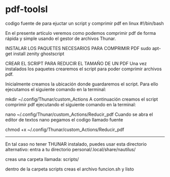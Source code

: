 # pdf-toolsl
codigo fuente de para ejuctar un script y comprimir pdf en linux #!/bin/bash

En el presente artículo veremos como podemos comprimir pdf de forma rápida y simple usando el gestor de archivos Thunar. 

INSTALAR LOS PAQUETES NECESARIOS PARA COMPRIMIR PDF
sudo apt-get install zenity ghostscript

CREAR EL SCRIPT PARA REDUCIR EL TAMAÑO DE UN PDF
Una vez instalados los paquetes crearemos el script para poder comprimir archivos pdf.

Inicialmente creamos la ubicación donde guardaremos el script. Para ello ejecutamos el siguiente comando en la terminal:

mkdir ~/.config/Thunar/custom_Actions
A continuación creamos el script comprimir pdf ejecutando el siguiente comando en la terminal:

nano ~/.config/Thunar/custom_Actions/Reducir_pdf
Cuando se abra el editor de textos nano pegamos el codigo llamado fuente

chmod +x ~/.config/Thunar/custom_Actions/Reducir_pdf

-----------------------------------------------------------

En tal caso no tener THUNAR instalado, puedes usar esta directorio alternativo:
entra a tu directorio personal/.local/share/nautilus/

creas una carpeta llamada: scripts/

dentro de la carpeta scripts creas el archivo funcion.sh y listo
